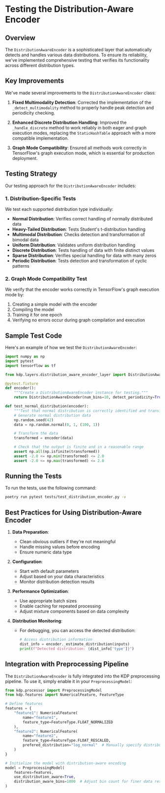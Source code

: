 # Testing the Distribution-Aware Encoder

## Overview

The `DistributionAwareEncoder` is a sophisticated layer that automatically detects and handles various data distributions. To ensure its reliability, we've implemented comprehensive testing that verifies its functionality across different distribution types.

## Key Improvements

We've made several improvements to the `DistributionAwareEncoder` class:

1. **Fixed Multimodality Detection**: Corrected the implementation of the `_detect_multimodality` method to properly handle peak detection and periodicity checking.

2. **Enhanced Discrete Distribution Handling**: Improved the `_handle_discrete` method to work reliably in both eager and graph execution modes, replacing the `StaticHashTable` approach with a more compatible implementation.

3. **Graph Mode Compatibility**: Ensured all methods work correctly in TensorFlow's graph execution mode, which is essential for production deployment.

## Testing Strategy

Our testing approach for the `DistributionAwareEncoder` includes:

### 1. Distribution-Specific Tests

We test each supported distribution type individually:

- **Normal Distribution**: Verifies correct handling of normally distributed data
- **Heavy-Tailed Distribution**: Tests Student's t-distribution handling
- **Multimodal Distribution**: Checks detection and transformation of bimodal data
- **Uniform Distribution**: Validates uniform distribution handling
- **Discrete Distribution**: Tests handling of data with finite distinct values
- **Sparse Distribution**: Verifies special handling for data with many zeros
- **Periodic Distribution**: Tests detection and transformation of cyclic patterns

### 2. Graph Mode Compatibility Test

We verify that the encoder works correctly in TensorFlow's graph execution mode by:

1. Creating a simple model with the encoder
2. Compiling the model
3. Training it for one epoch
4. Verifying no errors occur during graph compilation and execution

## Sample Test Code

Here's an example of how we test the `DistributionAwareEncoder`:

```python
import numpy as np
import pytest
import tensorflow as tf

from kdp.layers.distribution_aware_encoder_layer import DistributionAwareEncoder, DistributionType

@pytest.fixture
def encoder():
    """Create a DistributionAwareEncoder instance for testing."""
    return DistributionAwareEncoder(num_bins=10, detect_periodicity=True, handle_sparsity=True)

def test_normal_distribution(encoder):
    """Test that normal distribution is correctly identified and transformed."""
    # Generate normal distribution data
    np.random.seed(42)
    data = np.random.normal(0, 1, (100, 1))

    # Transform the data
    transformed = encoder(data)

    # Check that the output is finite and in a reasonable range
    assert np.all(np.isfinite(transformed))
    assert -2.0 <= np.min(transformed) <= 2.0
    assert -2.0 <= np.max(transformed) <= 2.0
```

## Running the Tests

To run the tests, use the following command:

```bash
poetry run pytest tests/test_distribution_encoder.py -v
```

## Best Practices for Using Distribution-Aware Encoder

1. **Data Preparation**:
   - Clean obvious outliers if they're not meaningful
   - Handle missing values before encoding
   - Ensure numeric data type

2. **Configuration**:
   - Start with default parameters
   - Adjust based on your data characteristics
   - Monitor distribution detection results

3. **Performance Optimization**:
   - Use appropriate batch sizes
   - Enable caching for repeated processing
   - Adjust mixture components based on data complexity

4. **Distribution Monitoring**:
   - For debugging, you can access the detected distribution:
     ```python
     # Access distribution information
     dist_info = encoder._estimate_distribution(inputs)
     print(f"Detected distribution: {dist_info['type']}")
     ```

## Integration with Preprocessing Pipeline

The `DistributionAwareEncoder` is fully integrated into the KDP preprocessing pipeline. To use it, simply enable it in your `PreprocessingModel`:

```python
from kdp.processor import PreprocessingModel
from kdp.features import NumericalFeature, FeatureType

# Define features
features = {
    "feature1": NumericalFeature(
        name="feature1",
        feature_type=FeatureType.FLOAT_NORMALIZED
    ),
    "feature2": NumericalFeature(
        name="feature2",
        feature_type=FeatureType.FLOAT_RESCALED,
        prefered_distribution="log_normal"  # Manually specify distribution if needed
    )
}

# Initialize the model with distribution-aware encoding
model = PreprocessingModel(
    features=features,
    use_distribution_aware=True,
    distribution_aware_bins=1000  # Adjust bin count for finer data resolution
)
